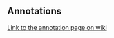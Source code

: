 ## Annotations
[Link to the annotation page on wiki](https://github.com/bounswe/bounswe2023group5/wiki/Annotations)
